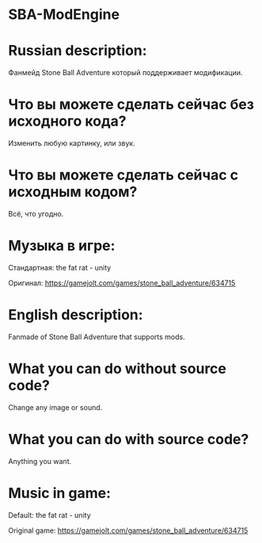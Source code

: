 # SBA-ModEngine

# Russian description:
Фанмейд Stone Ball Adventure который поддерживает модификации.

# Что вы можете сделать сейчас без исходного кода?

Изменить любую картинку, или звук.

# Что вы можете сделать сейчас с исходным кодом?

Всё, что угодно.

# Музыка в игре:

Стандартная: the fat rat - unity

Оригинал: https://gamejolt.com/games/stone_ball_adventure/634715

# English description:
Fanmade of Stone Ball Adventure that supports mods.

# What you can do without source code?

Change any image or sound.

# What you can do with source code?

Anything you want.

# Music in game:

Default: the fat rat - unity

Original game: https://gamejolt.com/games/stone_ball_adventure/634715